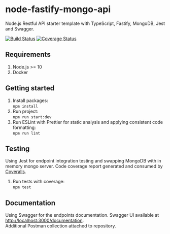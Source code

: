 # node-fastify-mongo-api
Node.js Restful API starter template with TypeScript, Fastify, MongoDB, Jest and Swagger.

[![Build Status](https://travis-ci.com/gmarokov/node-fastify-mongo-api.svg?branch=master)](https://travis-ci.com/gmarokov/node-fastify-mongo-api)
[![Coverage Status](https://coveralls.io/repos/github/gmarokov/node-fastify-mongo-api/badge.svg?branch=master)](https://coveralls.io/github/gmarokov/node-fastify-mongo-api?branch=master)

## Requirements
1. Node.js >= 10
2. Docker

## Getting started
1. Install packages:   
`npm install`
3. Run project:   
`npm run start:dev`
4. Run ESLint with Prettier for static analysis and applying consistent code formatting:   
`npm run lint`

## Testing 
Using Jest for endpoint integration testing and swapping MongoDB with in memory mongo server. 
Code coverage report generated and consumed by [Coveralls](https://coveralls.io/).   
1. Run tests with coverage:   
`npm test`

## Documentation 
Using Swagger for the endpoints documentation. Swagger UI available at [http://localhost:3000/documentation](http://localhost:3000/documentation).   
Additional Postman collection attached to repository. 